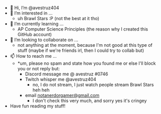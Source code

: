 - 👋 Hi, I’m @avestruz404
- 👀 I’m interested in ...
  - uh Brawl Stars :P (not the best at it tho)
- 🌱 I’m currently learning ... 
  - AP Computer Science Principles (the reason why I created this GitHub account)
- 💞️ I’m looking to collaborate on ...
  - not anything at the moment, because I'm not good at this type of stuff (maybe if we're friends irl, then I could try to collab but)
- 📫 How to reach me ... 
  - *um, please no spam and state how you found me or else I'll block you or not reply but:
    - Discord message me @ avestruz #0746
    - Twitch whisper me @avestruz404
      - no, I do not stream, I just watch people stream Brawl Stars heh heh
    - email notanerdorgamer@gmail.com
      - I don't check this very much, and sorry yes it's cringey 
- Have fun reading my stuff!

<!---
avestruz404/avestruz404 is a ✨ special ✨ repository because its `README.md` (this file) appears on your GitHub profile.
You can click the Preview link to take a look at your changes.
--->

